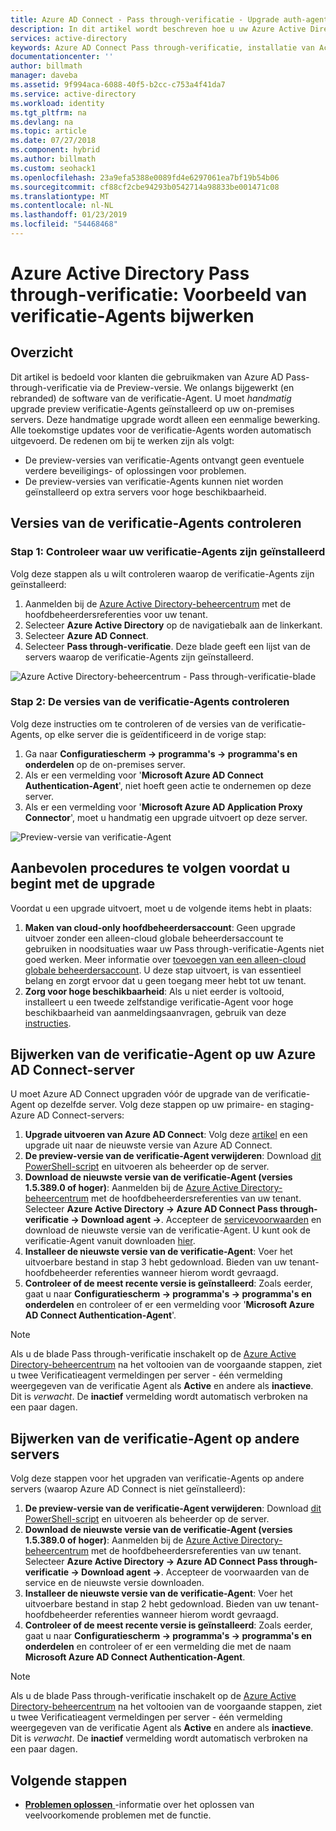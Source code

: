 ```yaml
---
title: Azure AD Connect - Pass through-verificatie - Upgrade auth-agents | Microsoft Docs
description: In dit artikel wordt beschreven hoe u uw Azure Active Directory (Azure AD) Pass through-verificatie-configuratie bijwerken.
services: active-directory
keywords: Azure AD Connect Pass through-verificatie, installatie van Active Directory, vereiste onderdelen voor Azure AD, SSO, Single Sign-on
documentationcenter: ''
author: billmath
manager: daveba
ms.assetid: 9f994aca-6088-40f5-b2cc-c753a4f41da7
ms.service: active-directory
ms.workload: identity
ms.tgt_pltfrm: na
ms.devlang: na
ms.topic: article
ms.date: 07/27/2018
ms.component: hybrid
ms.author: billmath
ms.custom: seohack1
ms.openlocfilehash: 23a9efa5388e0089fd4e6297061ea7bf19b54b06
ms.sourcegitcommit: cf88cf2cbe94293b0542714a98833be001471c08
ms.translationtype: MT
ms.contentlocale: nl-NL
ms.lasthandoff: 01/23/2019
ms.locfileid: "54468468"
---
```

# <a name="azure-active-directory-pass-through-authentication-upgrade-preview-authentication-agents"></a>Azure Active Directory Pass through-verificatie: Voorbeeld van verificatie-Agents bijwerken

## <a name="overview"></a>Overzicht

Dit artikel is bedoeld voor klanten die gebruikmaken van Azure AD Pass-through-verificatie via de Preview-versie. We onlangs bijgewerkt (en rebranded) de software van de verificatie-Agent. U moet _handmatig_ upgrade preview verificatie-Agents geïnstalleerd op uw on-premises servers. Deze handmatige upgrade wordt alleen een eenmalige bewerking. Alle toekomstige updates voor de verificatie-Agents worden automatisch uitgevoerd. De redenen om bij te werken zijn als volgt:

- De preview-versies van verificatie-Agents ontvangt geen eventuele verdere beveiligings- of oplossingen voor problemen.
-   De preview-versies van verificatie-Agents kunnen niet worden geïnstalleerd op extra servers voor hoge beschikbaarheid.

## <a name="check-versions-of-your-authentication-agents"></a>Versies van de verificatie-Agents controleren

### <a name="step-1-check-where-your-authentication-agents-are-installed"></a>Stap 1: Controleer waar uw verificatie-Agents zijn geïnstalleerd

Volg deze stappen als u wilt controleren waarop de verificatie-Agents zijn geïnstalleerd:

1. Aanmelden bij de [Azure Active Directory-beheercentrum](https://aad.portal.azure.com) met de hoofdbeheerdersreferenties voor uw tenant.
2. Selecteer **Azure Active Directory** op de navigatiebalk aan de linkerkant.
3. Selecteer **Azure AD Connect**. 
4. Selecteer **Pass through-verificatie**. Deze blade geeft een lijst van de servers waarop de verificatie-Agents zijn geïnstalleerd.

![Azure Active Directory-beheercentrum - Pass through-verificatie-blade](./media/how-to-connect-pta-upgrade-preview-authentication-agents/pta8.png)

### <a name="step-2-check-the-versions-of-your-authentication-agents"></a>Stap 2: De versies van de verificatie-Agents controleren

Volg deze instructies om te controleren of de versies van de verificatie-Agents, op elke server die is geïdentificeerd in de vorige stap:

1. Ga naar **Configuratiescherm -> programma's -> programma's en onderdelen** op de on-premises server.
2. Als er een vermelding voor '**Microsoft Azure AD Connect Authentication-Agent**', niet hoeft geen actie te ondernemen op deze server.
3. Als er een vermelding voor '**Microsoft Azure AD Application Proxy Connector**', moet u handmatig een upgrade uitvoert op deze server.

![Preview-versie van verificatie-Agent](./media/how-to-connect-pta-upgrade-preview-authentication-agents/pta6.png)

## <a name="best-practices-to-follow-before-starting-the-upgrade"></a>Aanbevolen procedures te volgen voordat u begint met de upgrade

Voordat u een upgrade uitvoert, moet u de volgende items hebt in plaats:

1. **Maken van cloud-only hoofdbeheerdersaccount**: Geen upgrade uitvoer zonder een alleen-cloud globale beheerdersaccount te gebruiken in noodsituaties waar uw Pass through-verificatie-Agents niet goed werken. Meer informatie over [toevoegen van een alleen-cloud globale beheerdersaccount](../active-directory-users-create-azure-portal.md). U deze stap uitvoert, is van essentieel belang en zorgt ervoor dat u geen toegang meer hebt tot uw tenant.
2.  **Zorg voor hoge beschikbaarheid**: Als u niet eerder is voltooid, installeert u een tweede zelfstandige verificatie-Agent voor hoge beschikbaarheid van aanmeldingsaanvragen, gebruik van deze [instructies](how-to-connect-pta-quick-start.md#step-4-ensure-high-availability).

## <a name="upgrading-the-authentication-agent-on-your-azure-ad-connect-server"></a>Bijwerken van de verificatie-Agent op uw Azure AD Connect-server

U moet Azure AD Connect upgraden vóór de upgrade van de verificatie-Agent op dezelfde server. Volg deze stappen op uw primaire- en staging-Azure AD Connect-servers:

1. **Upgrade uitvoeren van Azure AD Connect**: Volg deze [artikel](how-to-upgrade-previous-version.md) en een upgrade uit naar de nieuwste versie van Azure AD Connect.
2. **De preview-versie van de verificatie-Agent verwijderen**: Download [dit PowerShell-script](https://aka.ms/rmpreviewagent) en uitvoeren als beheerder op de server.
3. **Download de nieuwste versie van de verificatie-Agent (versies 1.5.389.0 of hoger)**: Aanmelden bij de [Azure Active Directory-beheercentrum](https://aad.portal.azure.com) met de hoofdbeheerdersreferenties van uw tenant. Selecteer **Azure Active Directory -> Azure AD Connect Pass through-verificatie -> Download agent ->**. Accepteer de [servicevoorwaarden](https://aka.ms/authagenteula) en download de nieuwste versie van de verificatie-Agent. U kunt ook de verificatie-Agent vanuit downloaden [hier](https://aka.ms/getauthagent).
4. **Installeer de nieuwste versie van de verificatie-Agent**: Voer het uitvoerbare bestand in stap 3 hebt gedownload. Bieden van uw tenant-hoofdbeheerder referenties wanneer hierom wordt gevraagd.
5. **Controleer of de meest recente versie is geïnstalleerd**: Zoals eerder, gaat u naar **Configuratiescherm -> programma's -> programma's en onderdelen** en controleer of er een vermelding voor '**Microsoft Azure AD Connect Authentication-Agent**'.

>[!NOTE]
>Als u de blade Pass through-verificatie inschakelt op de [Azure Active Directory-beheercentrum](https://aad.portal.azure.com) na het voltooien van de voorgaande stappen, ziet u twee Verificatieagent vermeldingen per server - één vermelding weergegeven van de verificatie Agent als **Active** en andere als **inactieve**. Dit is _verwacht_. De **inactief** vermelding wordt automatisch verbroken na een paar dagen.

## <a name="upgrading-the-authentication-agent-on-other-servers"></a>Bijwerken van de verificatie-Agent op andere servers

Volg deze stappen voor het upgraden van verificatie-Agents op andere servers (waarop Azure AD Connect is niet geïnstalleerd):

1. **De preview-versie van de verificatie-Agent verwijderen**: Download [dit PowerShell-script](https://aka.ms/rmpreviewagent) en uitvoeren als beheerder op de server.
2. **Download de nieuwste versie van de verificatie-Agent (versies 1.5.389.0 of hoger)**: Aanmelden bij de [Azure Active Directory-beheercentrum](https://aad.portal.azure.com) met de hoofdbeheerdersreferenties van uw tenant. Selecteer **Azure Active Directory -> Azure AD Connect Pass through-verificatie -> Download agent ->**. Accepteer de voorwaarden van de service en de nieuwste versie downloaden.
3. **Installeer de nieuwste versie van de verificatie-Agent**: Voer het uitvoerbare bestand in stap 2 hebt gedownload. Bieden van uw tenant-hoofdbeheerder referenties wanneer hierom wordt gevraagd.
4. **Controleer of de meest recente versie is geïnstalleerd**: Zoals eerder, gaat u naar **Configuratiescherm -> programma's -> programma's en onderdelen** en controleer of er een vermelding die met de naam **Microsoft Azure AD Connect Authentication-Agent**.

>[!NOTE]
>Als u de blade Pass through-verificatie inschakelt op de [Azure Active Directory-beheercentrum](https://aad.portal.azure.com) na het voltooien van de voorgaande stappen, ziet u twee Verificatieagent vermeldingen per server - één vermelding weergegeven van de verificatie Agent als **Active** en andere als **inactieve**. Dit is _verwacht_. De **inactief** vermelding wordt automatisch verbroken na een paar dagen.

## <a name="next-steps"></a>Volgende stappen
- [**Problemen oplossen** ](tshoot-connect-pass-through-authentication.md) -informatie over het oplossen van veelvoorkomende problemen met de functie.
